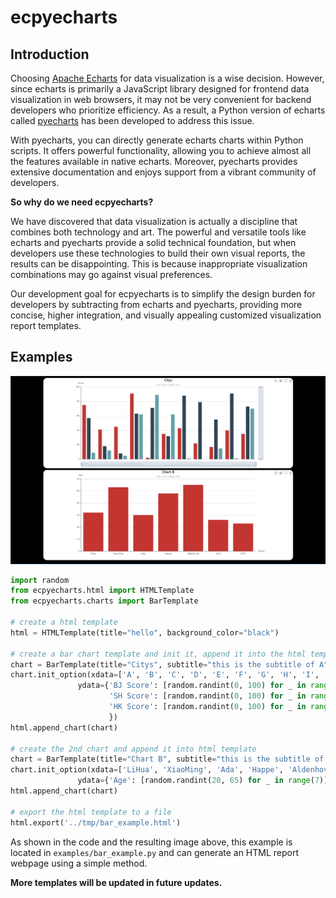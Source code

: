 # ecpyecharts

## Introduction

Choosing [Apache Echarts](https://github.com/apache/echarts) for data visualization is a wise decision. However, since echarts is primarily a JavaScript library designed for frontend data visualization in web browsers, it may not be very convenient for backend developers who prioritize efficiency. As a result, a Python version of echarts called [pyecharts](https://github.com/pyecharts/pyecharts) has been developed to address this issue.

With pyecharts, you can directly generate echarts charts within Python scripts. It offers powerful functionality, allowing you to achieve almost all the features available in native echarts. Moreover, pyecharts provides extensive documentation and enjoys support from a vibrant community of developers.

**So why do we need ecpyecharts?**

We have discovered that data visualization is actually a discipline that combines both technology and art. The powerful and versatile tools like echarts and pyecharts provide a solid technical foundation, but when developers use these technologies to build their own visual reports, the results can be disappointing. This is because inappropriate visualization combinations may go against visual preferences.

Our development goal for ecpyecharts is to simplify the design burden for developers by subtracting from echarts and pyecharts, providing more concise, higher integration, and visually appealing customized visualization report templates.

## Examples

![bar_example](imgs\example01.png)

```python
import random
from ecpyecharts.html import HTMLTemplate
from ecpyecharts.charts import BarTemplate

# create a html template
html = HTMLTemplate(title="hello", background_color="black")

# create a bar chart template and init it, append it into the html template
chart = BarTemplate(title="Citys", subtitle="this is the subtitle of A", xaxis='Metric', yaxis='Score')
chart.init_option(xdata=['A', 'B', 'C', 'D', 'E', 'F', 'G', 'H', 'I', 'J', 'K'],
               ydata={'BJ Score': [random.randint(0, 100) for _ in range(11)],
                      'SH Score': [random.randint(0, 100) for _ in range(11)],
                      'HK Score': [random.randint(0, 100) for _ in range(11)]
                      })
html.append_chart(chart)

# create the 2nd chart and append it into html template
chart = BarTemplate(title="Chart B", subtitle="this is the subtitle of B", xaxis='Name', yaxis='Age')
chart.init_option(xdata=['LiHua', 'XiaoMing', 'Ada', 'Happe', 'Aldenhovel', 'JOJO', 'MXY'],
               ydata={'Age': [random.randint(20, 65) for _ in range(7)],})
html.append_chart(chart)

# export the html template to a file
html.export('../tmp/bar_example.html')
```

As shown in the code and the resulting image above, this example is located in `examples/bar_example.py` and can generate an HTML report webpage using a simple method.



**More templates will be updated in future updates.**